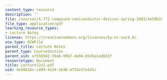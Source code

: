 ```yaml
---
content_type: resource
description: ''
file: /courses/6-772-compound-semiconductor-devices-spring-2003/4e58b18cc4994e241638a755e57a1d1c_Lecture12v2.pdf
file_type: application/pdf
learning_resource_types:
- Lecture Notes
license: https://creativecommons.org/licenses/by-nc-sa/4.0/
ocw_type: OCWFile
parent_title: Lecture Notes
parent_type: CourseSection
parent_uid: e7559502-39ab-9967-4a94-0145a1adb63f
resourcetype: Document
title: Lecture12v2.pdf
uid: 4e58b18c-c499-4e24-1638-a755e57a1d1c
---
```


